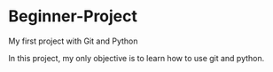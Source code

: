 # Beginner-Project
My first project with Git and Python

In this project, my only objective is to learn how to use git and python.
